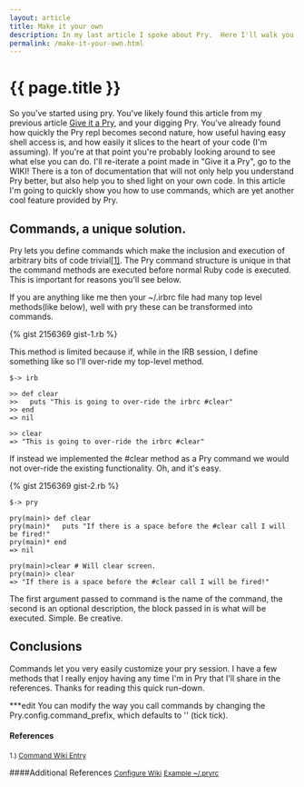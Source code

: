 ```yaml
---
layout: article
title: Make it your own
description: In my last article I spoke about Pry.  Here I'll walk you through how to customize your Pry session.
permalink: /make-it-your-own.html
---
```


# {{ page.title }}

So you've started using pry.  You've likely found this article from my previous article <a href="http://www.jonathan-jackson.net/give-it-a-pry">Give it a Pry</a>, and your digging Pry.  You've already found how quickly the Pry repl becomes second nature, how useful having easy shell access is, and how easily it slices to the heart of your code (I'm assuming).  If you're at that point you're probably looking around to see what else you can do.  I'll re-iterate a point made in "Give it a Pry", go to the WIKI! There is a ton of documentation that will not only help you understand Pry better, but also help you to shed light on your own code.  In this article I'm going to quickly show you how to use commands, which are yet another cool feature provided by Pry.

## Commands, a unique solution.

Pry lets you define commands which make the inclusion and execution of arbitrary bits of code trivial[[1]](https://github.com/pry/pry/wiki/Command-system#wiki-Invoking_commands).  The Pry command structure is unique in that the command methods are executed before normal Ruby code is executed. This is important for reasons you'll see below.

If you are anything like me then your ~/.irbrc file had many top level methods(like below), well with pry these can be transformed into commands.

{% gist 2156369 gist-1.rb %}

This method is limited because if, while in the IRB session, I define something like so I'll over-ride my top-level method.

    $-> irb

    >> def clear
    >>   puts "This is going to over-ride the irbrc #clear"
    >> end
    => nil

    >> clear
    => "This is going to over-ride the irbrc #clear"


If instead we implemented the #clear method as a Pry command we would not over-ride the existing functionality.  Oh, and it's easy.

{% gist 2156369 gist-2.rb %}

    $-> pry

    pry(main)> def clear
    pry(main)*   puts "If there is a space before the #clear call I will be fired!"
    pry(main)* end
    => nil

    pry(main)>clear # Will clear screen.
    pry(main)> clear
    => "If there is a space before the #clear call I will be fired!"

The first argument passed to command is the name of the command, the second is an optional description, the block passed in is what will be executed.  Simple.  Be creative.

## Conclusions

Commands let you very easily customize your pry session.  I have a few methods that I really enjoy having any time I'm in Pry that I'll share in the references.  Thanks for reading this quick run-down.

***edit You can modify the way you call commands by changing the Pry.config.command_prefix, which defaults to '' (tick tick).

#### References
<span  style="font-size:12px;">1.) [Command Wiki Entry](https://github.com/pry/pry/wiki/Command-system#wiki-Invoking_commands)</span>

####Additional References
<span style="font-size:12px;">[Configure Wiki](https://github.com/pry/pry/wiki/Customization-and-configuration#wiki-Config_commands)</span>
<span style="font-size:12px;">[Example ~/.pryrc](https://gist.github.com/1297510)</span>